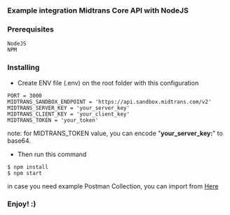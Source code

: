### Example integration Midtrans Core API with NodeJS

### Prerequisites

```
NodeJS
NPM
```

### Installing
* Create ENV file (.env) on the root folder with this configuration

```
PORT = 3000
MIDTRANS_SANDBOX_ENDPOINT = 'https://api.sandbox.midtrans.com/v2'
MIDTRANS_SERVER_KEY = 'your_server_key'
MIDTRANS_CLIENT_KEY = 'your_client_key'
MIDTRANS_TOKEN = 'your_token'
```

note: for MIDTRANS_TOKEN value, you can encode "**your_server_key:**" to base64.

* Then run this command

```
$ npm install
$ npm start
```

in case you need example Postman Collection, you can import from [Here](https://www.getpostman.com/collections/b08a0c121210a0b37f18)

### Enjoy! :)
